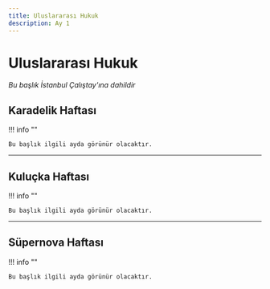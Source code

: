 ```yaml
---
title: Uluslararası Hukuk
description: Ay 1
---
```


# **Uluslararası Hukuk**

_Bu başlık İstanbul Çalıştay'ına dahildir_

## Karadelik Haftası

!!! info ""

    Bu başlık ilgili ayda görünür olacaktır.

<!--
**Başlık:** 12 Kızgın Adam (12 Angry Men)

**İçerik Türü:** Film

??? quote "Beyaz Perde Özeti"

    12 Öfkeli Adam, cinayetle suçlanan bir genç ile ilgili karar vermekle yükümlü 12 jüri üyesinin karar verme sürecini konu ediyor. Latin Amerikalı bir genç adam, babasını öldürdüğü gerekçesiyle cinayetle suçlanır. Sanığın kaybettiğini söylediği bir bıçak ise cinayetin işlendiği odada bulunmuştur, gencin mahkemeye sunduğu savunma zayıftır ve olan biteni duyduklarını söyleyen pek çok tanık vardır. Sanık suçlu bulunduğu taktirde idama mahkum edilecektir.Jüri sonuçları pek de şaşırtıcı değildir: 12 jüri üyesinden sadece sekiz numaralı jüri üyesi Davis 'suçsuz' hükmü yönünde oy vermiştir. Davis’in jüri üyelerini ikna etmeye çalışması esnasında her jüri üyesinin 'suçlu' kararı vermesinin arkasında ise, aralarında yabancı düşmanlığı, kanuna aşırı güven, çoğunluğa uyma, geçmişle hesaplaşma gibi farklı kişisel sebepler olduğu ortaya çıkacaktır.

    [Detaylı bilgi için tıklayınız](https://www.beyazperde.com/filmler/film-4063/)

!!! info ""

    Bu film ile farazi bir dava üzerinden hukuk nasıl işlediğini, kendi zihnimizde yaptığımız yargılamalar ve adil bir yargılamanın farklarını anlayabilmek hedeflenmiştir.

<iframe width="1078" height="606" src="https://www.youtube.com/embed/TEN-2uTi2c0?si=cBm8xV8WfzgH-bAh" title="YouTube video player" frameborder="0" allow="accelerometer; autoplay; clipboard-write; encrypted-media; gyroscope; picture-in-picture; web-share" referrerpolicy="strict-origin-when-cross-origin" allowfullscreen></iframe>
-->

---

## Kuluçka Haftası

!!! info ""

    Bu başlık ilgili ayda görünür olacaktır.

<!--
**Konuk:** Berdal Aral

**Berdal Aral Kimdir?**

<div class="grid cards" markdown>

- 1963 Tarsus doğumlu. Ankara Üniversitesi Siyasal Bilgiler Fakültesi Uluslararası İlişkiler Bölümü’nden mezun oldu (1985). “Turkey and International Society from a Critical Legal Perspective” (Eleştirel Hukuk Açısından Türkiye ve Uluslararası Toplum) başlıklı çalışmasıyla Glasgow Üniversitesi’nde doktorasını tamamladı (1994). Verdiği dersler ve diğer çalışmaları, özellikle uluslararası hukuk ve insan hakları alanında yoğunlaşmıştır. Uluslararası Hukukta Meşru Müdafaa Hakkı (1999) ve Üçüncü Kuşak İnsan Hakları Olarak Kolektif Haklar (2010) adlı kitaplarının yanı sıra, hem yukarıda sözü edilen konularda hem de Türkiye’nin dış politikası alanında Türkçe ve İngilizce olarak yayınlanmış makaleleri vardır. Halen İstanbul Medeniyet Üniversitesi Uluslararası İlişkiler Bölümü’nde öğretim üyesi olarak görev yapmaktadır.
- <figure markdown="span">
    ![Image title](img/berdal-aral.jpg)
    <figcaption><a href="https://www.linkedin.com/in/m-g%C3%BCrcan-karakas-521959163/?originalSubdomain=tr" target="_blank">Berdal Aral</figcaption>
  </figure>

</div>
-->

---

## Süpernova Haftası

!!! info ""

    Bu başlık ilgili ayda görünür olacaktır.

<!--
??? travel "İstanbul"

??? travel "Konya"

??? travel "Antalya"

??? travel "Samsun"

??? travel "Sivas"
-->
